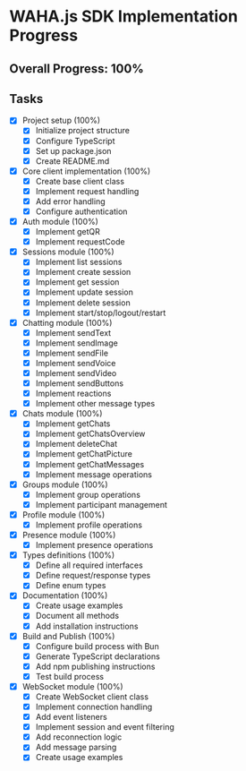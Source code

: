 # WAHA.js SDK Implementation Progress

## Overall Progress: 100%

## Tasks
- [x] Project setup (100%)
  - [x] Initialize project structure
  - [x] Configure TypeScript
  - [x] Set up package.json
  - [x] Create README.md

- [x] Core client implementation (100%)
  - [x] Create base client class
  - [x] Implement request handling
  - [x] Add error handling
  - [x] Configure authentication

- [x] Auth module (100%)
  - [x] Implement getQR
  - [x] Implement requestCode

- [x] Sessions module (100%)
  - [x] Implement list sessions
  - [x] Implement create session
  - [x] Implement get session
  - [x] Implement update session
  - [x] Implement delete session
  - [x] Implement start/stop/logout/restart

- [x] Chatting module (100%)
  - [x] Implement sendText
  - [x] Implement sendImage
  - [x] Implement sendFile
  - [x] Implement sendVoice
  - [x] Implement sendVideo
  - [x] Implement sendButtons
  - [x] Implement reactions
  - [x] Implement other message types

- [x] Chats module (100%)
  - [x] Implement getChats
  - [x] Implement getChatsOverview
  - [x] Implement deleteChat
  - [x] Implement getChatPicture
  - [x] Implement getChatMessages
  - [x] Implement message operations

- [x] Groups module (100%)
  - [x] Implement group operations
  - [x] Implement participant management

- [x] Profile module (100%)
  - [x] Implement profile operations

- [x] Presence module (100%)
  - [x] Implement presence operations

- [x] Types definitions (100%)
  - [x] Define all required interfaces
  - [x] Define request/response types
  - [x] Define enum types

- [x] Documentation (100%)
  - [x] Create usage examples
  - [x] Document all methods
  - [x] Add installation instructions

- [x] Build and Publish (100%)
  - [x] Configure build process with Bun
  - [x] Generate TypeScript declarations
  - [x] Add npm publishing instructions
  - [x] Test build process

- [x] WebSocket module (100%)
  - [x] Create WebSocket client class
  - [x] Implement connection handling
  - [x] Add event listeners
  - [x] Implement session and event filtering
  - [x] Add reconnection logic
  - [x] Add message parsing
  - [x] Create usage examples
